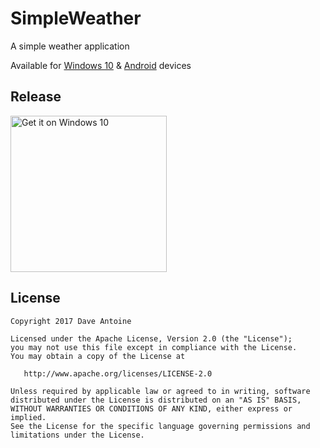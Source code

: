 # SimpleWeather

A simple weather application

Available for <a href='https://github.com/bryan2894-playgrnd/SimpleWeather-Windows'>Windows 10</a> & <a href='https://github.com/bryan2894-playgrnd/SimpleWeather-Android'>Android</a> devices

## Release

<a href="https://www.microsoft.com/store/apps/9NKC37BC8SRX?ocid=badge"><img src="https://assets.windowsphone.com/f2f77ec7-9ba9-4850-9ebe-77e366d08adc/English_Get_it_Win_10_InvariantCulture_Default.png" alt="Get it on Windows 10" width=250 /></a>

## License

    Copyright 2017 Dave Antoine

    Licensed under the Apache License, Version 2.0 (the "License");
    you may not use this file except in compliance with the License.
    You may obtain a copy of the License at

       http://www.apache.org/licenses/LICENSE-2.0

    Unless required by applicable law or agreed to in writing, software
    distributed under the License is distributed on an "AS IS" BASIS,
    WITHOUT WARRANTIES OR CONDITIONS OF ANY KIND, either express or implied.
    See the License for the specific language governing permissions and
    limitations under the License.
